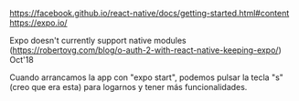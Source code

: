 https://facebook.github.io/react-native/docs/getting-started.html#content
https://expo.io/


Expo doesn't currently support native modules (https://robertovg.com/blog/o-auth-2-with-react-native-keeping-expo/) Oct'18

Cuando arrancamos la app con "expo start", podemos pulsar la tecla "s" (creo que era esta) para logarnos y tener más funcionalidades.
